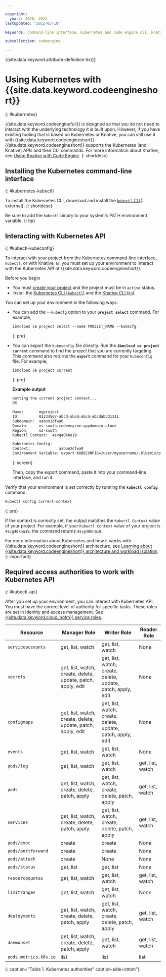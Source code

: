 ```yaml
---

copyright:
  years: 2020, 2022
lastupdated: "2022-03-18"

keywords: command-line interface, kubernetes and code engine cli, knative and code engine cli, kubectl and code engine cli, kubernetes, knative

subcollection: codeengine

---
```


{{site.data.keyword.attribute-definition-list}}

# Using Kubernetes with {{site.data.keyword.codeengineshort}} 
{: #kubernetes}

{{site.data.keyword.codeenginefull}} is designed so that you do not need to interact with the underlying technology it is built upon. However, if you have existing tooling that is based on Kubernetes or Knative, you can still use it with {{site.data.keyword.codeengineshort}}. {{site.data.keyword.codeengineshort}} supports the Kubernetes (and Knative) APIs and their CLI commands. For more information about Knative, see [Using Knative with Code Engine](/docs/codeengine?topic=codeengine-knative).
{: shortdesc}

## Installing the Kubernetes command-line interface
{: #kubernetes-kubectl} 

To install the Kubernetes CLI, download and install the [`kubectl` CLI](https://kubernetes.io/docs/tasks/tools/install-kubectl/){: external}.
{: shortdesc}

Be sure to add the `kubectl` binary to your system's PATH environment variable. 
{: tip}

## Interacting with Kubernetes API
{: #kubectl-kubeconfig}


To interact with your project from the Kubernetes command-line interface, `kubectl`, or with Knative, `kn` you must set up your environment to interact with the Kubernetes API of {{site.data.keyword.codeengineshort}}.

Before you begin

- You must [create your project](/docs/codeengine?topic=codeengine-manage-project#create-a-project) and the project must be in `active` status.
- Install the [Kubernetes CLI (`kubectl`)](#knative-kubectl) and the [Knative CLI (`kn`)](#knative-kubectl).

You can set up your environment in the following ways. 

- You can add the `--kubecfg` option to your **`project select`** command. For example, 

    ```txt
    ibmcloud ce project select --name PROJECT_NAME --kubecfg
    ```
    {: pre}

- You can export the `kubeconfig` file directly. Run the **`ibmcloud ce project current`** command to find the project that you are currently targeting. This command also returns the **`export`** command for your `kubeconfig` file. For example,

    ```txt
    ibmcloud ce project current
    ```
    {: pre}

    **Example output**

    ```txt
    Getting the current project context...
    OK

    Name:       myproject
    ID:         01234567-abcd-abcd-abcd-abcdabcd1111
    Subdomain:  aabon2dfwa0
    Domain:     us-south.codeengine.appdomain.cloud
    Region:     us-south
    Kubectl Context:  4svg40kna19

    Kubernetes Config:
    Context:             aabon2dfwa0
    Environment Variable: export KUBECONFIG=/user/myusername/.bluemix/plugins/code-engine/myproject-01234567-abcd-abcd-abcd-abcdabcd1111.yaml
    ```
    {: screen}

    Then, copy the export command, paste it into your command-line interface, and run it.

Verify that your environment is set correctly by running the **`kubectl config`** command.

```txt
kubectl config current-context
```
{: pre}

If the context is correctly set, the output matches the `Kubectl Context` value of your project. For example, if your `Kubectl Context` value of your project is `4svg40kna19`, the command returns `4svg40kna19`.

For more information about Kubernetes and how it works with {{site.data.keyword.codeengineshort}} architecture, see [Learning about {{site.data.keyword.codeengineshort}} architecture and workload isolation](/docs/codeengine?topic=codeengine-architecture).
{: important}
  
## Required access authorities to work with Kubernetes API
{: #kubectl-api}

After you set up your environment, you can interact with Kubernetes API. You must have the correct level of authority for specific tasks. These roles are set in Identity and access management. See [{{site.data.keyword.cloud_notm}} service roles](/docs/codeengine?topic=codeengine-iam#service).

| Resource |  Manager Role | Writer Role | Reader Role |
| --------- | -------------- | ------------ | ------------ |
| `serviceaccounts` | get, list, watch | get, list, watch | None |
| `secrets` | get, list, watch, create, delete, update, patch, apply, edit | get, list, watch, create, delete, update, patch, apply, edit | None |
| `configmaps` | get, list, watch, create, delete, update, patch, apply, edit | get, list, watch, create, delete, update, patch, apply, edit | None |
| `events` | get, list, watch | get, list, watch | None |
| `pods/log` | get, list, watch | get, list, watch | get, list, watch |
| `pods` | get, list, watch, create, delete, patch, apply | get, list, watch, create, delete, patch, apply | get, list, watch |
| `services` | get, list, watch, create, delete, patch, apply | get, list, watch, create, delete, patch, apply | get, list, watch |
| `pods/exec` | create | create | None |
| `pods/portforward` | create | create | None |
| `pods/attach` | create | None | None |
| `pods/status` | get, list | get, list | None |
| `resourcequotas` | get, list, watch | get, list, watch | get, list, watch |
| `limitranges` | get, list, watch | get, list, watch | None |
| `deployments` | get, list, watch, create, delete, patch, apply | get, list, watch, create, delete, patch, apply | get, list, watch |
| `daemonset` | get, list, watch, create, delete, patch, apply | get, list, watch | get, list, watch |
| `pods.metrics.k8s.io` | list | list | list |
{: caption="Table 1. Kubernetes authorities" caption-side=ottom"}

